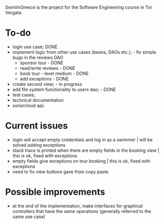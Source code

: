 SwimInGreece is the project for the Software Engineering course in Tor Vergata.

# To-do
- login use case; DONE
- implement logic from other use cases (beans, DAOs etc.); - fix simple bugs in the reviews DAO
  - sponsor tour - DONE
  - read/write reviews - DONE
  - book tour - level medium - DONE
  - add exceptions - DONE
- create second view; - in progress
- add file system functionality to users dao; - DONE
- test cases;
- technical documentation
- sonarcloud api;

# Current issues
- login will accept empty credentials and log in as a swimmer | will be solved adding exceptions
- stack trace is printed when there are empty fields in the booking view | this is ok, fixed with exceptions
- empty fields give exceptions on tour booking | this is ok,  fixed with exceptions
- need to fix view buttons gave from copy paste

# Possible improvements
- at the end of the implementation, make interfaces for graphical controllers that have the same operations (generally referred to the same use case)

